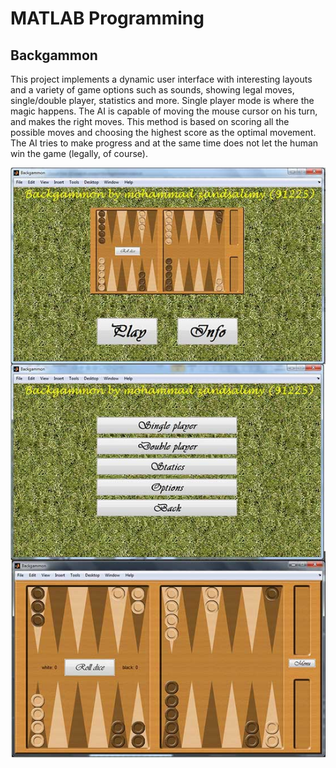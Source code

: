 # MATLAB Programming

## Backgammon
This project implements a dynamic user interface with interesting layouts and a variety of game options such as sounds, showing legal moves, single/double player, statistics and more. Single player mode is where the magic happens. The AI is capable of moving the mouse cursor on his turn, and makes the right moves. This method is based on scoring all the possible moves and choosing the highest score as the optimal movement. The AI tries to make progress and at the same time does not let the human win the game (legally, of course).

![Alt Text](f1.jpg)

